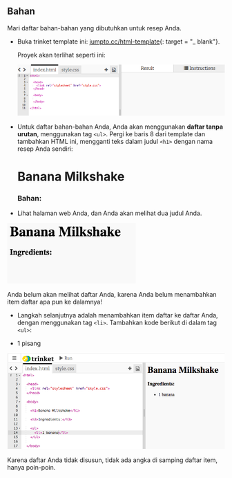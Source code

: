 ## Bahan

Mari daftar bahan-bahan yang dibutuhkan untuk resep Anda.

+ Buka trinket template ini: [jumpto.cc/html-template](http://jumpto.cc/html-template){: target = "_ blank"}.
    
    Proyek akan terlihat seperti ini:
    
    ![tangkapan layar](images/recipe-starter.png)

+ Untuk daftar bahan-bahan Anda, Anda akan menggunakan **daftar tanpa urutan**, menggunakan tag `<ul>`. Pergi ke baris 8 dari template dan tambahkan HTML ini, mengganti teks dalam judul `<h1>` dengan nama resep Anda sendiri:

    <h1>Banana Milkshake</h1>
    
    <h3>Bahan:</h3>
    
    <ul>
    
    </ul>
    

+ Lihat halaman web Anda, dan Anda akan melihat dua judul Anda.

![tangkapan layar](images/recipe-headings.png)

Anda belum akan melihat daftar Anda, karena Anda belum menambahkan item daftar apa pun ke dalamnya!

+ Langkah selanjutnya adalah menambahkan item daftar ke daftar Anda, dengan menggunakan tag `<li>`. Tambahkan kode berikut di dalam tag `<ul>`:

    <li>1 pisang</li>
    

![tangkapan layar](images/recipe-ul.png)

Karena daftar Anda tidak disusun, tidak ada angka di samping daftar item, hanya poin-poin.